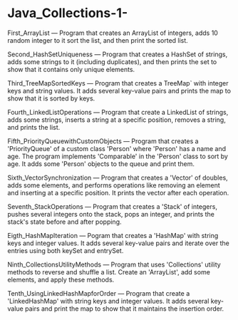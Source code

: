 # Java_Collections-1-

First_ArrayList
  — Program that creates an ArrayList of integers, adds 10 random integer to it sort the list, and then print the sorted list.

Second_HashSetUniqueness
  — Program that creates a HashSet of strings, adds some strings to it (including duplicates), and then prints the set to show that it contains only unique       elements.

Third_TreeMapSortedKeys
  — Program that creates a TreeMap` with integer keys and string values. It adds several key-value pairs and prints the map to show that it is sorted by keys.

Fourth_LinkedListOperations
  — Program that create a LinkedList of strings, adds some strings, inserts a string at a specific position, removes a string, and prints the list.

Fifth_PriorityQueuewithCustomObjects
  — Program that creates a 'PriorityQueue' of a custom class 'Person' where 'Person' has a name and age. The program implements 'Comparable' in the 'Person' class to sort by age. It adds some 'Person' objects to the queue and print them.

Sixth_VectorSynchronization
  —  Program that creates a 'Vector' of doubles, adds some elements, and performs operations like removing an element and inserting at a specific position. 
It prints the vector after each operation.

Seventh_StackOperations
  — Program that creates a 'Stack' of integers, pushes several integers onto the stack, pops an integer, and prints the stack's state before and after popping.

Eigth_HashMapIteration
  — Pogram that creates a 'HashMap' with string keys and integer values. It adds several key-value pairs and iterate over the entries using both keySet and entrySet.

Ninth_CollectionsUtilityMethods
  — Program that uses 'Collections' utility methods to reverse and shuffle a list. Create an 'ArrayList', add some elements, and apply these methods.

Tenth_UsingLinkedHashMapforOrder
  — Program that create a 'LinkedHashMap' with string keys and integer values. 
It adds several key-value pairs and print the map to show that it maintains the insertion order.















  
